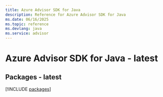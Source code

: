 ```yaml
---
title: Azure Advisor SDK for Java
description: Reference for Azure Advisor SDK for Java
ms.date: 06/16/2025
ms.topic: reference
ms.devlang: java
ms.service: advisor
---
```

# Azure Advisor SDK for Java - latest
## Packages - latest
[!INCLUDE [packages](advisor-index.md)]